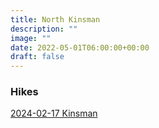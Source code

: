 ```yaml
---
title: North Kinsman 
description: ""
image: ""
date: 2022-05-01T06:00:00+00:00
draft: false
---
```

### Hikes
[2024-02-17 Kinsman](./hikes/hike-2024-02-17-kinsman)

